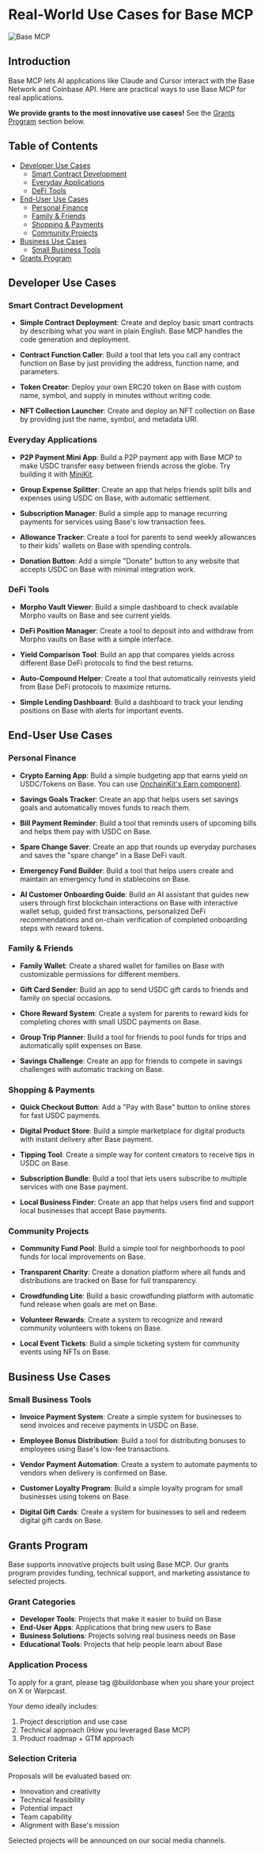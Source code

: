 # Real-World Use Cases for Base MCP

![Base MCP](../public/SendUSDC.gif)

## Introduction

Base MCP lets AI applications like Claude and Cursor interact with the Base Network and Coinbase API. Here are practical ways to use Base MCP for real applications.

**We provide grants to the most innovative use cases!** See the [Grants Program](#grants-program) section below.

## Table of Contents

- [Developer Use Cases](#developer-use-cases)
  - [Smart Contract Development](#smart-contract-development)
  - [Everyday Applications](#everyday-applications)
  - [DeFi Tools](#defi-tools)
- [End-User Use Cases](#end-user-use-cases)
  - [Personal Finance](#personal-finance)
  - [Family & Friends](#family--friends)
  - [Shopping & Payments](#shopping--payments)
  - [Community Projects](#community-projects)
- [Business Use Cases](#business-use-cases)
  - [Small Business Tools](#small-business-tools)
- [Grants Program](#grants-program)

## Developer Use Cases

### Smart Contract Development

- **Simple Contract Deployment**: Create and deploy basic smart contracts by describing what you want in plain English. Base MCP handles the code generation and deployment.

- **Contract Function Caller**: Build a tool that lets you call any contract function on Base by just providing the address, function name, and parameters.

- **Token Creator**: Deploy your own ERC20 token on Base with custom name, symbol, and supply in minutes without writing code.

- **NFT Collection Launcher**: Create and deploy an NFT collection on Base by providing just the name, symbol, and metadata URI.

### Everyday Applications

- **P2P Payment Mini App**: Build a P2P payment app with Base MCP to make USDC transfer easy between friends across the globe. Try building it with [MiniKit](https://www.base.org/builders/minikit).

- **Group Expense Splitter**: Create an app that helps friends split bills and expenses using USDC on Base, with automatic settlement.

- **Subscription Manager**: Build a simple app to manage recurring payments for services using Base's low transaction fees.

- **Allowance Tracker**: Create a tool for parents to send weekly allowances to their kids' wallets on Base with spending controls.

- **Donation Button**: Add a simple "Donate" button to any website that accepts USDC on Base with minimal integration work.

### DeFi Tools

- **Morpho Vault Viewer**: Build a simple dashboard to check available Morpho vaults on Base and see current yields.

- **DeFi Position Manager**: Create a tool to deposit into and withdraw from Morpho vaults on Base with a simple interface.

- **Yield Comparison Tool**: Build an app that compares yields across different Base DeFi protocols to find the best returns.

- **Auto-Compound Helper**: Create a tool that automatically reinvests yield from Base DeFi protocols to maximize returns.

- **Simple Lending Dashboard**: Build a dashboard to track your lending positions on Base with alerts for important events.

## End-User Use Cases

### Personal Finance

- **Crypto Earning App**: Build a simple budgeting app that earns yield on USDC/Tokens on Base. You can use [OnchainKit's Earn component](https://onchainkit.xyz/)].

- **Savings Goals Tracker**: Create an app that helps users set savings goals and automatically moves funds to reach them.

- **Bill Payment Reminder**: Build a tool that reminds users of upcoming bills and helps them pay with USDC on Base.

- **Spare Change Saver**: Create an app that rounds up everyday purchases and saves the "spare change" in a Base DeFi vault.

- **Emergency Fund Builder**: Build a tool that helps users create and maintain an emergency fund in stablecoins on Base.
- **AI Customer Onboarding Guide**: Build an AI assistant that guides new users through first blockchain interactions on Base with interactive wallet setup, guided first transactions, personalized DeFi recommendations and on-chain verification of completed onboarding steps with reward tokens.

### Family & Friends

- **Family Wallet**: Create a shared wallet for families on Base with customizable permissions for different members.

- **Gift Card Sender**: Build an app to send USDC gift cards to friends and family on special occasions.

- **Chore Reward System**: Create a system for parents to reward kids for completing chores with small USDC payments on Base.

- **Group Trip Planner**: Build a tool for friends to pool funds for trips and automatically split expenses on Base.

- **Savings Challenge**: Create an app for friends to compete in savings challenges with automatic tracking on Base.

### Shopping & Payments

- **Quick Checkout Button**: Add a "Pay with Base" button to online stores for fast USDC payments.

- **Digital Product Store**: Build a simple marketplace for digital products with instant delivery after Base payment.

- **Tipping Tool**: Create a simple way for content creators to receive tips in USDC on Base.

- **Subscription Bundle**: Build a tool that lets users subscribe to multiple services with one Base payment.

- **Local Business Finder**: Create an app that helps users find and support local businesses that accept Base payments.

### Community Projects

- **Community Fund Pool**: Build a simple tool for neighborhoods to pool funds for local improvements on Base.

- **Transparent Charity**: Create a donation platform where all funds and distributions are tracked on Base for full transparency.

- **Crowdfunding Lite**: Build a basic crowdfunding platform with automatic fund release when goals are met on Base.

- **Volunteer Rewards**: Create a system to recognize and reward community volunteers with tokens on Base.

- **Local Event Tickets**: Build a simple ticketing system for community events using NFTs on Base.

## Business Use Cases

### Small Business Tools

- **Invoice Payment System**: Create a simple system for businesses to send invoices and receive payments in USDC on Base.

- **Employee Bonus Distribution**: Build a tool for distributing bonuses to employees using Base's low-fee transactions.

- **Vendor Payment Automation**: Create a system to automate payments to vendors when delivery is confirmed on Base.

- **Customer Loyalty Program**: Build a simple loyalty program for small businesses using tokens on Base.

- **Digital Gift Cards**: Create a system for businesses to sell and redeem digital gift cards on Base.

## Grants Program

Base supports innovative projects built using Base MCP. Our grants program provides funding, technical support, and marketing assistance to selected projects.

### Grant Categories

- **Developer Tools**: Projects that make it easier to build on Base
- **End-User Apps**: Applications that bring new users to Base
- **Business Solutions**: Projects solving real business needs on Base
- **Educational Tools**: Projects that help people learn about Base

### Application Process

To apply for a grant, please tag @buildonbase when you share your project on X or Warpcast.

Your demo ideally includes:

1. Project description and use case
2. Technical approach (How you leveraged Base MCP)
3. Product roadmap + GTM approach

### Selection Criteria

Proposals will be evaluated based on:

- Innovation and creativity
- Technical feasibility
- Potential impact
- Team capability
- Alignment with Base's mission

Selected projects will be announced on our social media channels.
